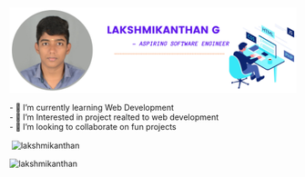 <a href="https://www.linkedin.com/in/lakshmikanthan-g-90bba4213"> <img src="laks1.png" > </a>

​-​ 🌱 I’m currently learning Web Development 
<br>
​-​ 🔭 I’m Interested in project realted to web development
<br>
​-​ 👯 I’m looking to collaborate on fun projects 
<br>




<p>&nbsp;<img align="center" src="https://github-readme-stats.vercel.app/api?username=lakshmikanthan&show_icons=true&locale=en" alt="lakshmikanthan" /></p>

<p><img align="center" src="https://github-readme-streak-stats.herokuapp.com/?user=lakshmikanthan&" alt="lakshmikanthan" /></p>

